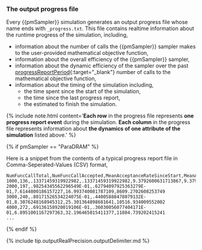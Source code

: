 ### The output progress file  

Every {{pmSampler}} simulation generates an output progress file whose name ends with `_progress.txt`. This file contains realtime information about the runtime progress of the simulation, including,  

-   information about the number of calls the {{pmSampler}} sampler makes to the user-provided mathematical objective function,  
-   information about the overall efficiency of the {{pmSampler}} sampler,  
-   information about the dynamic efficiency of the sampler over the past [progressReportPeriod](../../{{pmSampler|downcase}}/specifications/#progressreportperiod){:target="_blank"} number of calls to the mathematical objective function,  
-   information about the timing of the simulation including,  
    -   the time spent since the start of the simulation,  
    -   the time since the last progress report,  
    -   the estimated to finish the simulation.   

{% include note.html content='**Each row** in the progress file represents **one progress report event** during the simulation. **Each column** in the progress file represents information about **the dynamics of one attribute of the simulation** listed above.' %}

{% if pmSampler == "ParaDRAM" %}

Here is a snippet from the contents of a typical progress report file in Comma-Seperated-Values (CSV) format,  

```text
NumFuncCallTotal,NumFuncCallAccepted,MeanAcceptanceRateSinceStart,MeanAcceptanceRateSinceLastReport,TimeElapsedSinceLastReportInSeconds,TimeElapsedSinceStartInSeconds,TimeRemainedToFinishInSeconds
1000,136,.13371459319922982,.13371459319922982,9.3792600631713867,9.3792600631713867,6887.1354922687306
2000,197,.98254345562296549E-01,.62794097925363279E-01,7.6144800186157227,16.993740081787109,8609.2702608253749
3000,240,.80171526534224075E-01,.44005888478079132E-01,8.3076248168945312,25.301364898681641,10516.934009552002
4000,272,.69136158920019106E-01,.36030056077404171E-01,6.8951001167297363,32.196465015411377,11804.739202415241
...
```  

{% endif %}

{% include tip.outputRealPrecision.outputDelimiter.md %}
